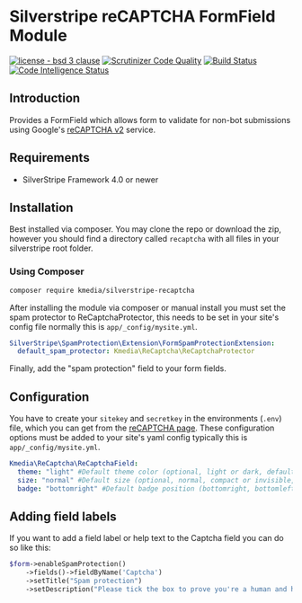 # Silverstripe reCAPTCHA FormField Module
[![license - bsd 3 clause](https://img.shields.io/:license-BSD%203--Clause-blue.svg)](https://opensource.org/licenses/BSD-3-Clause)
[![Scrutinizer Code Quality](https://scrutinizer-ci.com/g/kMediaGbR/silverstripe-recaptcha/badges/quality-score.png?b=master)](https://scrutinizer-ci.com/g/kMediaGbR/silverstripe-recaptcha/?branch=master)
[![Build Status](https://scrutinizer-ci.com/g/kMediaGbR/silverstripe-recaptcha/badges/build.png?b=master)](https://scrutinizer-ci.com/g/kMediaGbR/silverstripe-recaptcha/build-status/master)
[![Code Intelligence Status](https://scrutinizer-ci.com/g/kMediaGbR/silverstripe-recaptcha/badges/code-intelligence.svg?b=master)](https://scrutinizer-ci.com/code-intelligence)

## Introduction
Provides a FormField which allows form to validate for non-bot submissions
using Google's [reCAPTCHA v2](https://developers.google.com/recaptcha/docs/display) service.

## Requirements
 * SilverStripe Framework 4.0 or newer

## Installation
Best installed via composer. You may clone the repo or download the zip, however you should find a directory called `recaptcha` with all files in your silverstripe root folder.

### Using Composer
```bash
composer require kmedia/silverstripe-recaptcha
```

After installing the module via composer or manual install you must set the spam protector to ReCaptchaProtector, this needs to be set in your site's config file normally this is `app/_config/mysite.yml`.
```yml
SilverStripe\SpamProtection\Extension\FormSpamProtectionExtension:
  default_spam_protector: Kmedia\ReCaptcha\ReCaptchaProtector
```

Finally, add the "spam protection" field to your form fields.

## Configuration
You have to create your `sitekey` and `secretkey` in the environments (`.env`) file, which you can get from the [reCAPTCHA page](https://www.google.com/recaptcha). These configuration options must be added to your site's yaml config typically this is `app/_config/mysite.yml`.
```yml
Kmedia\ReCaptcha\ReCaptchaField:
  theme: "light" #Default theme color (optional, light or dark, defaults to light)
  size: "normal" #Default size (optional, normal, compact or invisible, defaults to normal)
  badge: "bottomright" #Default badge position (bottomright, bottomleft or inline, defaults to bottomright)
```

## Adding field labels
If you want to add a field label or help text to the Captcha field you can do so like this:
```php
$form->enableSpamProtection()
    ->fields()->fieldByName('Captcha')
    ->setTitle("Spam protection")
    ->setDescription("Please tick the box to prove you're a human and help us stop spam.");
```
